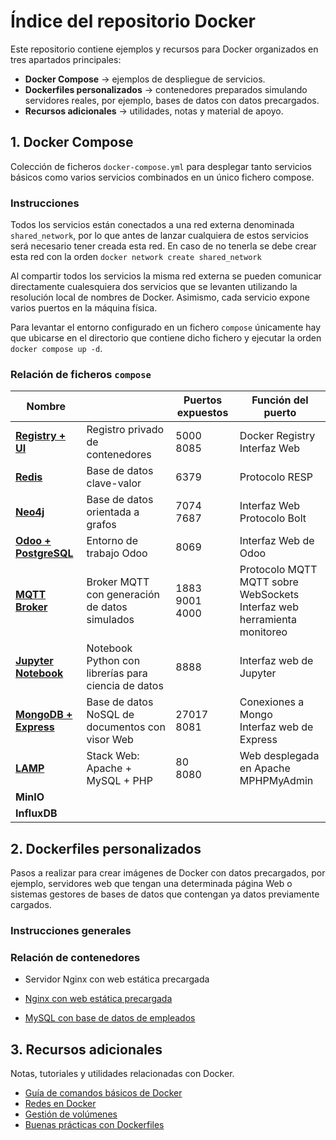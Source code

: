 # Índice del repositorio Docker

Este repositorio contiene ejemplos y recursos para Docker organizados en tres apartados principales:

- **Docker Compose** → ejemplos de despliegue de servicios.
- **Dockerfiles personalizados** → contenedores preparados simulando servidores reales, por ejemplo, bases de datos con datos precargados.
- **Recursos adicionales** → utilidades, notas y material de apoyo.

## 1. Docker Compose

Colección de ficheros `docker-compose.yml` para desplegar tanto servicios básicos como varios servicios combinados en un único fichero compose.

### Instrucciones

Todos los servicios están conectados a una red externa denominada `shared_network`, por lo que antes de lanzar cualquiera de estos servicios será necesario tener creada esta red. En caso de no tenerla se debe crear esta red con la orden `docker network create shared_network`

Al compartir todos los servicios la misma red externa se pueden comunicar directamente cualesquiera dos servicios que se levanten utilizando la resolución local de nombres de Docker. Asimismo, cada servicio expone varios puertos en la máquina física.

Para levantar el entorno configurado en un fichero `compose` únicamente hay que ubicarse en el directorio que contiene dicho fichero y ejecutar la orden `docker compose up -d`.

### Relación de ficheros `compose`
 
|   Nombre                                              |                                                              | Puertos expuestos        | Función del puerto                        |
| ----------------------------------------------------- | ------------------------------------------------------------ | ------------------------ | ----------------------------------------- |
| [**Registry + UI**](./compose/registry/index.md)                                   | Registro privado de contenedores                             | 5000 <br> 8085           | Docker Registry <br> Interfaz Web         |
| [**Redis**](./compose/redis/index.md)                 | Base de datos clave-valor                                    | 6379                     | Protocolo RESP                            |
| [**Neo4j**](./compose/neo4j/index.md)                 | Base de datos orientada a grafos                             | 7074 <br> 7687           | Interfaz Web <br> Protocolo Bolt          |
| [**Odoo + PostgreSQL**](./compose/odoo/index.md)      | Entorno de trabajo Odoo                                      | 8069                     | Interfaz Web de Odoo                      |
| [**MQTT Broker**](./compose/mqtt_broker/index.md)     | Broker MQTT con generación de datos simulados                | 1883<br>9001<br>4000     | Protocolo MQTT<br>MQTT sobre WebSockets<br>Interfaz web herramienta monitoreo   |
| [**Jupyter Notebook**](./compose/jupyter_notebook/index.md)    | Notebook Python con librerías para ciencia de datos | 8888                     | Interfaz web de Jupyter                   |
| [**MongoDB + Express**]()                             | Base de datos NoSQL de documentos con visor Web              | 27017<br>8081            | Conexiones a Mongo<br>Interfaz web de Express  |
| [**LAMP**](./compose/lamp/)                   | Stack Web: Apache + MySQL + PHP                              | 80<br>8080               | Web desplegada en Apache<br>MPHPMyAdmin   |
| **MinIO**                                             |                                                              |                          |                                           |
| **InfluxDB**                                          |                                                              |                          |                                           |


## 2. Dockerfiles personalizados

Pasos a realizar para crear imágenes de Docker con datos precargados, por ejemplo, servidores web que tengan una determinada página Web o sistemas gestores de bases de datos que contengan ya datos previamente cargados.

### Instrucciones generales


### Relación de contenedores

- Servidor Nginx con web estática precargada

- [Nginx con web estática precargada](./dockerfiles/nginx_estatica/index.md)
- [MySQL con base de datos de empleados](./dockerfiles/mysql_employees/index.md)

## 3. Recursos adicionales

Notas, tutoriales y utilidades relacionadas con Docker.

- [Guía de comandos básicos de Docker](./recursos/comandos-basicos.md)
- [Redes en Docker](./recursos/redes.md)
- [Gestión de volúmenes](./recursos/volumenes.md)
- [Buenas prácticas con Dockerfiles](./recursos/buenas-practicas-dockerfiles.md)
